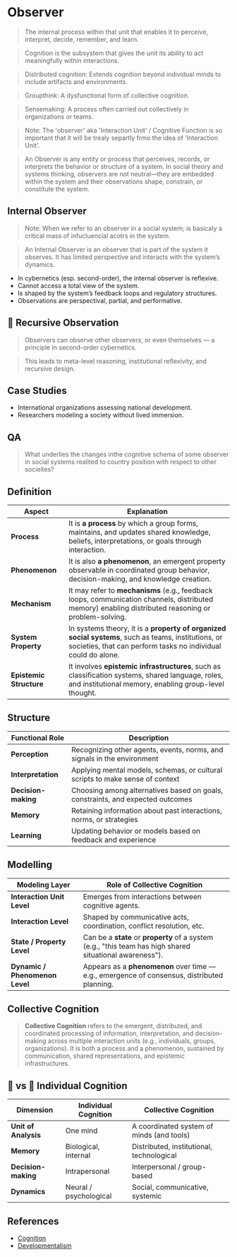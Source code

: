 # Observer

> The internal process within that unit that enables it to perceive, interpret, decide, remember, and learn.

> Cognition is the subsystem that gives the unit its ability to act meaningfully within interactions.

> Distributed cognition: Extends cognition beyond individual minds to include artifacts and environments.

> Groupthink: A dysfunctional form of collective cognition.

> Sensemaking: A process often carried out collectively in organizations or teams.

> Note: The 'observer' aka 'Interaction Unit' / Cognitive Function is so important that it will be trealy separtly frmo the idea of 'Interaction Unit'.

> An Observer is any entity or process that perceives, records, or interprets the behavior or structure of a system. In social theory and systems thinking, observers are not neutral—they are embedded within the system and their observations shape, constrain, or constitute the system.

## Internal Observer

> Note: When we refer to an observer in a social system; is basicaly a critical mass of infucluencial acotrs in the system.

> An Internal Observer is an observer that is part of the system it observes. It has limited perspective and interacts with the system’s dynamics.

- In cybernetics (esp. second-order), the internal observer is reflexive.
- Cannot access a total view of the system.
- Is shaped by the system’s feedback loops and regulatory structures.
- Observations are perspectival, partial, and performative.

## 🔄 Recursive Observation

> Observers can observe other observers, or even themselves — a principle in second-order cybernetics.

> This leads to meta-level reasoning, institutional reflexivity, and recursive design.

## Case Studies

- International organizations assessing national development.
- Researchers modeling a society without lived immersion.

## QA

> What underlies the changes inthe cognitive schema of some observer in social systems realited to country position with respect to other socieites?


## Definition

| **Aspect**              | **Explanation**                                                                                                                                                              |
| ----------------------- | ---------------------------------------------------------------------------------------------------------------------------------------------------------------------------- |
| **Process**             |  It is **a process** by which a group forms, maintains, and updates shared knowledge, beliefs, interpretations, or goals through interaction.                         |
| **Phenomenon**          |  It is also **a phenomenon**, an emergent property observable in coordinated group behavior, decision-making, and knowledge creation.                                 |
| **Mechanism**           |  It may refer to **mechanisms** (e.g., feedback loops, communication channels, distributed memory) enabling distributed reasoning or problem-solving.                 |
| **System Property**     |  In systems theory, it is a **property of organized social systems**, such as teams, institutions, or societies, that can perform tasks no individual could do alone. |
| **Epistemic Structure** |  It involves **epistemic infrastructures**, such as classification systems, shared language, roles, and institutional memory, enabling group-level thought.           |

## Structure

| **Functional Role** | **Description**                                                                |
| ------------------- | ------------------------------------------------------------------------------ |
| **Perception**      | Recognizing other agents, events, norms, and signals in the environment        |
| **Interpretation**  | Applying mental models, schemas, or cultural scripts to make sense of context  |
| **Decision-making** | Choosing among alternatives based on goals, constraints, and expected outcomes |
| **Memory**          | Retaining information about past interactions, norms, or strategies            |
| **Learning**        | Updating behavior or models based on feedback and experience                   |

## Modelling

| **Modeling Layer**             | **Role of Collective Cognition**                                                                          |
| ------------------------------ | --------------------------------------------------------------------------------------------------------- |
| **Interaction Unit Level**     | Emerges from interactions between cognitive agents.                                                       |
| **Interaction Level**          | Shaped by communicative acts, coordination, conflict resolution, etc.                                     |
| **State / Property Level**     | Can be a **state** or **property** of a system (e.g., "this team has high shared situational awareness"). |
| **Dynamic / Phenomenon Level** | Appears as a **phenomenon** over time — e.g., emergence of consensus, distributed planning.               |

## Collective Cognition

> **Collective Cognition** refers to the emergent, distributed, and coordinated processing of information, interpretation, and decision-making across multiple interaction units (e.g., individuals, groups, organizations). It is both a process and a phenomenon, sustained by communication, shared representations, and epistemic infrastructures.

## 🧠 vs 🧍 Individual Cognition

| **Dimension**        | **Individual Cognition** | **Collective Cognition**                  |
| -------------------- | ------------------------ | ----------------------------------------- |
| **Unit of Analysis** | One mind                 | A coordinated system of minds (and tools) |
| **Memory**           | Biological, internal     | Distributed, institutional, technological |
| **Decision-making**  | Intrapersonal            | Interpersonal / group-based               |
| **Dynamics**         | Neural / psychological   | Social, communicative, systemic           |



## References

- [Cognition](https://en.wikipedia.org/wiki/Cognition)
- [Developmentalism](../Locus-Social-Realitatis/Facet/Ideational/Developmentalism.md)
